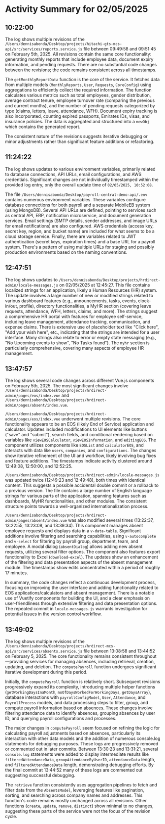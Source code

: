 # Activity Summary for 02/05/2025

## 10:22:00
The log shows multiple revisions of the `/Users/dennisabonda/Desktop/projects/hitachi-gts-mcs-api/src/services/reports.service.js` file between 09:49:58 and 09:51:45 on February 5th, 2025.  All revisions contain the same core functionality: generating monthly reports that include employee data, document expiry information, and pending requests.  There are no substantial code changes between the revisions; the code remains consistent across all timestamps.

The `getMonthlyReportData` function is the core of the service. It fetches data from multiple models (`MonthlyReports`, `User`, `Requests`, `CoreConfig`) using aggregations to efficiently collect the required information.  The function calculates various metrics such as total employees, gender distribution, average contract tenure, employee turnover rate (comparing the previous and current months), and the number of pending requests categorized by type (claims, letters, leave, attendance, WFH).  Document expiry tracking is also incorporated, counting expired passports, Emirates IDs, visas, and insurance policies.  The data is aggregated and structured into a `newObj` which contains the generated report.

The consistent nature of the revisions suggests iterative debugging or minor adjustments rather than significant feature additions or refactoring.


## 11:24:22
The log shows updates to various environment variables, primarily related to database connections, API URLs, email configurations, and AWS credentials.  Significant changes are not individually timestamped within the provided log entry, only the overall update time of `02/05/2025, 10:52:08`.

The file `/Users/dennisabonda/Desktop/payroll-central-demo-api/.env` contains numerous environment variables.  These variables configure database connections for both payroll and a separate MobileEB system (using MongoDB).  Several API URLs are defined, pointing to services such as central API, ERP, notification microservice, and document generation services.  Email settings (SMTP details, sender addresses, and image URLs for email notifications) are also configured.  AWS credentials (access key, secret key, region, and bucket name) are included for what seems to be a cloud storage service.  Finally, there are variables related to JWT authentication (secret keys, expiration times) and a base URL for a payroll system.  There's a pattern of using multiple URLs for staging and possibly production environments based on the naming conventions.


## 12:47:51
The log shows updates to `/Users/dennisabonda/Desktop/projects/hrdirect-admin/locale-messages.js` on 02/05/2025 at 12:45:27.  This file contains localized strings for an application, likely a Human Resources (HR) system.  The update involves a large number of new or modified strings related to various dashboard features (e.g., announcements, tasks, events, clock-in/out,  profile), directory functionalities,  a MyHR section (covering leave requests, attendance, WFH,  letters, claims, and more). The strings suggest a comprehensive HR portal with features for employee self-service, including leave management, attendance tracking, communication, and expense claims.  There is extensive use of placeholder text like "Click here", "Add your wish here", etc., indicating that the strings are intended for a user interface. Many strings also relate to error or empty state messaging (e.g., "No Upcoming events to show", "No Tasks found").  The `myhr` section is particularly comprehensive, covering many aspects of employee HR management.


## 13:47:57
The log shows several code changes across different Vue.js components on February 5th, 2025.  The most significant changes involve `/Users/dennisabonda/Desktop/projects/hrdirect-admin/pages/eos/index.vue` and `/Users/dennisabonda/Desktop/projects/hrdirect-admin/pages/absent/index.vue`.

`/Users/dennisabonda/Desktop/projects/hrdirect-admin/pages/eos/index.vue` underwent multiple revisions.  The core functionality appears to be an EOS (likely End of Service) application and calculator.  Updates included modifications to UI elements like buttons ("save" and "submit"),  search fields, and conditional rendering based on variables like `viewEOSCalculator`, `viewEOSInformation`, and `editingEOS`.  The component utilizes components like `EOSList` and `calculatorEOS`,  and interacts with data like `users`, `companies`, and `configurations`.  The changes show iterative refinement of the UI and workflow, likely involving bug fixes and feature additions.  The timestamps indicate activity clustered around 12:49:08, 12:50:00, and 12:52:25.

`/Users/dennisabonda/Desktop/projects/hrdirect-admin/locale-messages.js` was updated twice (12:49:23 and 12:49:48), both times with identical content. This suggests a possible accidental double commit or a rollback to a previous version. The file contains a large number of English language strings for various parts of the application, spanning features such as dashboards, MyHR functionalities, and other modules. The consistent structure points towards a well-organized internationalization process.

`/Users/dennisabonda/Desktop/projects/hrdirect-admin/pages/absent/index.vue` was also modified several times (13:22:37, 13:22:55, 13:23:08, and 13:39:34). This component manages absent employee requests and displays data in a `v-data-table`.  Significant additions involve filtering and searching capabilities, using `v-autocomplete` and `v-select` for filtering by payroll group, department, team, and employee.  A modal dialog (`absentDialog`) allows adding new absent requests, utilizing several filter options.  The component also features export functionality to Excel (`download-excel`).  The updates show an enhancement of the filtering and data presentation aspects of the absent management module.  The timestamps show edits concentrated within a period of roughly 17 minutes.

In summary, the code changes reflect a continuous development process, focusing on improving the user interface and adding functionality related to EOS applications/calculators and absent management.  There is a notable use of Vuetify components for building the UI, and a clear emphasis on user-friendliness through extensive filtering and data presentation options.  The repeated commit in `locale-messages.js` warrants investigation for potential issues in the version control workflow.


## 13:49:02
The log shows multiple revisions of the `/Users/dennisabonda/Desktop/projects/hrdirect-mcs-api/src/services/absents.service.js` file between 13:08:58 and 13:44:52 on February 5, 2025.  The core functionality remains consistent throughout—providing services for managing absences, including retrieval, creation, updating, and deletion.  The `computePayroll` function undergoes significant iterative development during this period.

Initially, the `computePayroll` function is relatively short. Subsequent revisions progressively expand its complexity, introducing multiple helper functions (`getWorkingDaysInaMonth`, `noOfDaysWorkedForWorkingDays`, `getDaysArray`), database interactions with `payrollConfigModel`, `User`, `Attendance`, and `PayrollProcess` models, and data processing steps to filter, group, and compute payroll information based on absences.  These changes involve filtering attendance data to identify absences, grouping absences by user ID, and querying payroll configurations and processes.

The major changes in `computePayroll` seem focused on refining the logic for calculating payroll adjustments based on absences, particularly its interaction with other data models and the addition of numerous console.log statements for debugging purposes.  These logs are progressively removed or commented out in later commits.  Between 13:30:23 and 13:31:21, several `console.log` statements were added to display intermediate results like `filteredAttendanceData`, `groupAttendanceByUserID`, `attendanceData` length, and `filteredAttendanceData` length, demonstrating debugging efforts.  By the final commit at 13:44:52 many of these logs are commented out suggesting successful debugging.

The `retrieve` function consistently uses aggregation pipelines to fetch and filter data from the `AbsentsModel`, leveraging features like pagination, sorting, and searching across company names and addresses. This function's code remains mostly unchanged across all revisions.  Other functions (`create`, `update`, `remove`, `distinct`) show minimal to no changes, suggesting these parts of the service were not the focus of the revision cycle.
